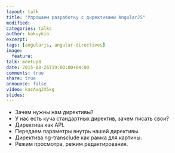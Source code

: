```yaml
---
layout: talk
title: "Упрощаем разработку с директивами AngularJS"
modified:
categories: talks
author: kokuykin
excerpt:
tags: [angularjs, angular-directives]
image:
  feature:
talk: meetup8
date: 2015-08-26T19:00:00+04:00
comments: true
share: true
announce: false 
video: kacAxqJX5xg
slides: 
---
```


 - Зачем нужны нам директивы?
 - У нас есть куча стандартных директив, зачем писать свои?
 - Директива как API.
 - Передаем параметры внутрь нашей директивы.
 - Директива  ng-transclude как рамка для картины.
 - Режим просмотра, режим редактирования.